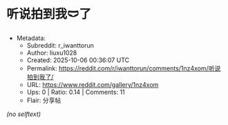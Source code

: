 # 听说拍到我🩲了

- Metadata:
  - Subreddit: r_iwanttorun
  - Author: liuxu1028
  - Created: 2025-10-06 00:36:07 UTC
  - Permalink: https://reddit.com/r/iwanttorun/comments/1nz4xom/听说拍到我了/
  - URL: https://www.reddit.com/gallery/1nz4xom
  - Ups: 0 | Ratio: 0.14 | Comments: 11
  - Flair: 分享帖

_(no selftext)_
